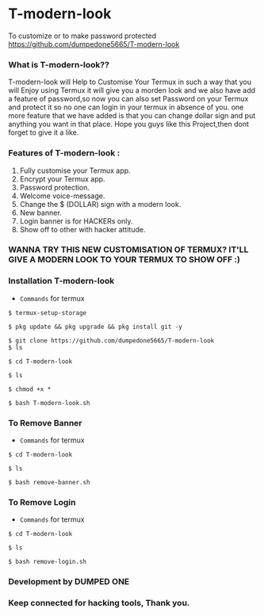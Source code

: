 # T-modern-look
To customize or to make password protected
https://github.com/dumpedone5665/T-modern-look
### What is T-modern-look??
T-modern-look will Help to Customise Your Termux in such a way that you will Enjoy using Termux it will give you a morden look and we also have add a feature of password,so now you can also set Password on your Termux and protect it so no one can login in your termux in absence of you.
one more feature that we have added is that you can change dollar sign and put anything you want in that place.
Hope you guys like this Project,then dont forget to give it a like.
### Features of T-modern-look :
   1. Fully customise your Termux app.
   2. Encrypt your Termux app.
   3. Password protection.
   4. Welcome voice-message.
   5. Change the $ (DOLLAR) sign with a modern look.
   6. New banner.
   7. Login banner is for HACKERs only.
   8. Show off to other with hacker attitude.


### WANNA TRY THIS NEW CUSTOMISATION OF TERMUX? IT'LL GIVE A MODERN LOOK TO YOUR TERMUX TO SHOW OFF :)
### Installation T-modern-look
* `Commands` for termux
```
$ termux-setup-storage
  
$ pkg update && pkg upgrade && pkg install git -y

$ git clone https://github.com/dumpedone5665/T-modern-look
$ ls

$ cd T-modern-look

$ ls

$ chmod +x *

$ bash T-modern-look.sh
```
### To Remove Banner
* `Commands` for termux
```
$ cd T-modern-look

$ ls

$ bash remove-banner.sh
```
### To Remove Login
* `Commands` for termux
```
$ cd T-modern-look

$ ls

$ bash remove-login.sh
```
### Development by DUMPED ONE
### Keep connected for hacking tools, Thank you.
